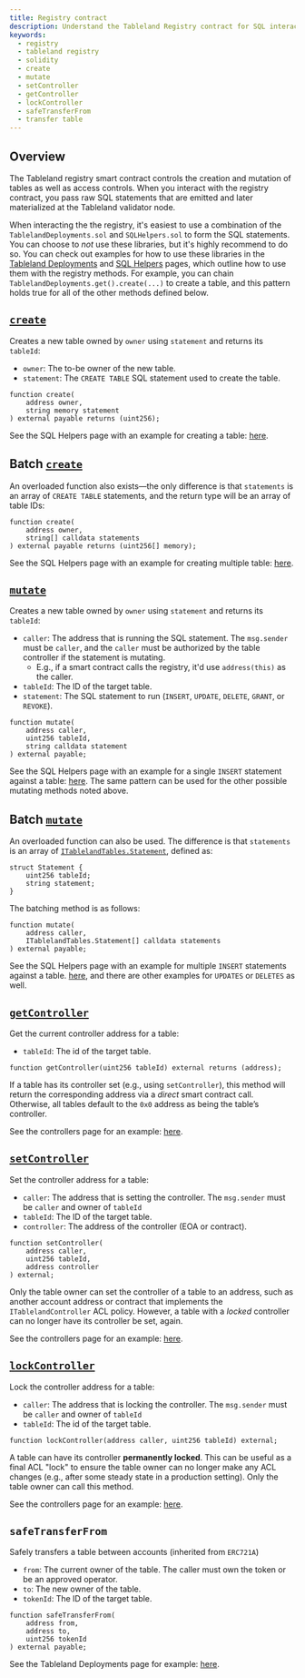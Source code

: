 ```yaml
---
title: Registry contract
description: Understand the Tableland Registry contract for SQL interactions.
keywords:
  - registry
  - tableland registry
  - solidity
  - create
  - mutate
  - setController
  - getController
  - lockController
  - safeTransferFrom
  - transfer table
---
```


## Overview

The Tableland registry smart contract controls the creation and mutation of tables as well as access controls. When you interact with the registry contract, you pass raw SQL statements that are emitted and later materialized at the Tableland validator node.

When interacting the the registry, it's easiest to use a combination of the `TablelandDeployments.sol` and `SQLHelpers.sol` to form the SQL statements. You can choose to _not_ use these libraries, but it's highly recommend to do so. You can check out examples for how to use these libraries in the [Tableland Deployments](/smart-contracts/tableland-deployments) and [SQL Helpers](/smart-contracts/sql-helpers) pages, which outline how to use them with the registry methods. For example, you can chain `TablelandDeployments.get().create(...)` to create a table, and this pattern holds true for all of the other methods defined below.

## [`create`](https://github.com/tablelandnetwork/evm-tableland/blob/ab6162634347028f1138fb04504de7209e797e55/contracts/TablelandTables.sol#L67)

Creates a new table owned by `owner` using `statement` and returns its `tableId`:

- `owner`: The to-be owner of the new table.
- `statement`: The `CREATE TABLE` SQL statement used to create the table.

```solidity
function create(
    address owner,
    string memory statement
) external payable returns (uint256);
```

See the SQL Helpers page with an example for creating a table: [here](/smart-contracts/sql-helpers#example-create-single-table).

## Batch [`create`](https://github.com/tablelandnetwork/evm-tableland/blob/ab6162634347028f1138fb04504de7209e797e55/contracts/TablelandTables.sol#L77)

An overloaded function also exists—the only difference is that `statements` is an array of `CREATE TABLE` statements, and the return type will be an array of table IDs:

```solidity
function create(
    address owner,
    string[] calldata statements
) external payable returns (uint256[] memory);
```

See the SQL Helpers page with an example for creating multiple table: [here](/smart-contracts/sql-helpers#example-batch-create-tables).

## [`mutate`](https://github.com/tablelandnetwork/evm-tableland/blob/ab6162634347028f1138fb04504de7209e797e55/contracts/TablelandTables.sol#L110)

Creates a new table owned by `owner` using `statement` and returns its `tableId`:

- `caller`: The address that is running the SQL statement. The `msg.sender` must be `caller`, and the `caller` must be authorized by the table controller if the statement is mutating.
  - E.g., if a smart contract calls the registry, it'd use `address(this)` as the caller.
- `tableId`: The ID of the target table.
- `statement`: The SQL statement to run (`INSERT`, `UPDATE`, `DELETE`, `GRANT`, or `REVOKE`).

```solidity
function mutate(
    address caller,
    uint256 tableId,
    string calldata statement
) external payable;
```

See the SQL Helpers page with an example for a single `INSERT` statement against a table: [here](/smart-contracts/sql-helpers#example-single-insert-statement). The same pattern can be used for the other possible mutating methods noted above.

## Batch [`mutate`](https://github.com/tablelandnetwork/evm-tableland/blob/ab6162634347028f1138fb04504de7209e797e55/contracts/TablelandTables.sol#L121)

An overloaded function can also be used. The difference is that `statements` is an array of [`ITablelandTables.Statement`](https://github.com/tablelandnetwork/evm-tableland/blob/ab6162634347028f1138fb04504de7209e797e55/contracts/interfaces/ITablelandTables.sol#L74C1-L77C6), defined as:

```solidity
struct Statement {
    uint256 tableId;
    string statement;
}
```

The batching method is as follows:

```solidity
function mutate(
    address caller,
    ITablelandTables.Statement[] calldata statements
) external payable;
```

See the SQL Helpers page with an example for multiple `INSERT` statements against a table. [here](/smart-contracts/sql-helpers#example-batch-insert-statements), and there are other examples for `UPDATES` or `DELETES` as well.

## [`getController`](https://github.com/tablelandnetwork/evm-tableland/blob/e0a6802cf3c55d6df54dbe6260079b613c88b184/contracts/TablelandTables.sol#L262)

Get the current controller address for a table:

- `tableId`: The id of the target table.

```solidity
function getController(uint256 tableId) external returns (address);
```

If a table has its controller set (e.g., using `setController`), this method will return the corresponding address via a _direct_ smart contract call. Otherwise, all tables default to the `0x0` address as being the table’s controller.

See the controllers page for an example: [here](/smart-contracts/controller/setting-controllers#getting-the-controller).

## [`setController`](https://github.com/tablelandnetwork/evm-tableland/blob/e0a6802cf3c55d6df54dbe6260079b613c88b184/contracts/TablelandTables.sol#L243)

Set the controller address for a table:

- `caller`: The address that is setting the controller. The `msg.sender` must be `caller` and owner of `tableId`
- `tableId`: The ID of the target table.
- `controller`: The address of the controller (EOA or contract).

```solidity
function setController(
    address caller,
    uint256 tableId,
    address controller
) external;
```

Only the table owner can set the controller of a table to an address, such as another account address or contract that implements the `ITablelandController` ACL policy. However, a table with a _locked_ controller can no longer have its controller be set, again.

See the controllers page for an example: [here](/smart-contracts/controller/setting-controllers#setting-the-controller).

## [`lockController`](https://github.com/tablelandnetwork/evm-tableland/blob/e0a6802cf3c55d6df54dbe6260079b613c88b184/contracts/TablelandTables.sol#L271)

Lock the controller address for a table:

- `caller`: The address that is locking the controller. The `msg.sender` must be `caller` and owner of `tableId`
- `tableId`: The id of the target table.

```solidity
function lockController(address caller, uint256 tableId) external;
```

A table can have its controller **permanently locked**. This can be useful as a final ACL "lock" to ensure the table owner can no longer make any ACL changes (e.g., after some steady state in a production setting). Only the table owner can call this method.

See the controllers page for an example: [here](/smart-contracts/controller/setting-controllers#locking-the-controller).

## `safeTransferFrom`

Safely transfers a table between accounts (inherited from `ERC721A`)

- `from`: The current owner of the table. The caller must own the token or be an approved operator.
- `to`: The new owner of the table.
- `tokenId`: The ID of the target table.

```solidity
function safeTransferFrom(
    address from,
    address to,
    uint256 tokenId
) external payable;
```

See the Tableland Deployments page for example: [here](/smart-contracts/tableland-deployments#transfer-a-table).

